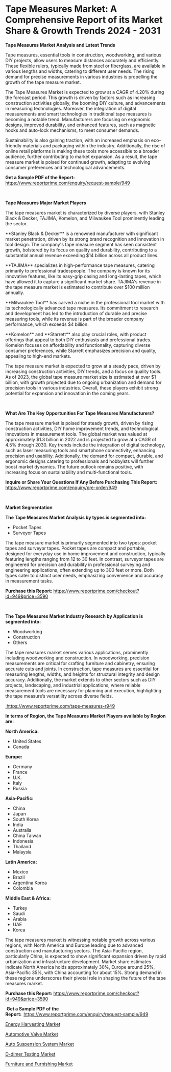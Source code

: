 <p><h1>Tape Measures Market: A Comprehensive Report of its Market Share & Growth Trends 2024 - 2031</h1></p><p><strong>Tape Measures Market Analysis and Latest Trends</strong></p>
<p><p>Tape measures, essential tools in construction, woodworking, and various DIY projects, allow users to measure distances accurately and efficiently. These flexible rulers, typically made from steel or fiberglass, are available in various lengths and widths, catering to different user needs. The rising demand for precise measurements in various industries is propelling the growth of the tape measure market.</p><p>The Tape Measures Market is expected to grow at a CAGR of 4.20% during the forecast period. This growth is driven by factors such as increasing construction activities globally, the booming DIY culture, and advancements in measuring technologies. Moreover, the integration of digital measurements and smart technologies in traditional tape measures is becoming a notable trend. Manufacturers are focusing on ergonomic designs, improved durability, and enhanced features, such as magnetic hooks and auto-lock mechanisms, to meet consumer demands.</p><p>Sustainability is also gaining traction, with an increased emphasis on eco-friendly materials and packaging within the industry. Additionally, the rise of online retail platforms is making these tools more accessible to a broader audience, further contributing to market expansion. As a result, the tape measure market is poised for continued growth, adapting to evolving consumer preferences and technological advancements.</p></p>
<p><strong>Get a Sample PDF of the Report:&nbsp;</strong> <a href="https://www.reportprime.com/enquiry/request-sample/949">https://www.reportprime.com/enquiry/request-sample/949</a></p>
<p>&nbsp;</p>
<p><strong>Tape Measures Major Market Players</strong></p>
<p><p>The tape measures market is characterized by diverse players, with Stanley Black & Decker, TAJIMA, Komelon, and Milwaukee Tool prominently leading the sector. </p><p>**Stanley Black & Decker** is a renowned manufacturer with significant market penetration, driven by its strong brand recognition and innovation in tool design. The company's tape measure segment has seen consistent growth, bolstered by its focus on quality and durability, contributing to a substantial annual revenue exceeding $14 billion across all product lines.</p><p>**TAJIMA** specializes in high-performance tape measures, catering primarily to professional tradespeople. The company is known for its innovative features, like its easy-grip casing and long-lasting tapes, which have allowed it to capture a significant market share. TAJIMA's revenue in the tape measure market is estimated to contribute over $100 million annually.</p><p>**Milwaukee Tool** has carved a niche in the professional tool market with its technologically advanced tape measures. Its commitment to research and development has led to the introduction of durable and precise measuring tools, while its revenue is part of the broader company performance, which exceeds $4 billion. </p><p>**Komelon** and **Starrett** also play crucial roles, with product offerings that appeal to both DIY enthusiasts and professional trades. Komelon focuses on affordability and functionality, capturing diverse consumer preferences, while Starrett emphasizes precision and quality, appealing to high-end markets.</p><p>The tape measure market is expected to grow at a steady pace, driven by increasing construction activities, DIY trends, and a focus on quality tools. As of 2023, the global tape measure market size is estimated at over $1 billion, with growth projected due to ongoing urbanization and demand for precision tools in various industries. Overall, these players exhibit strong potential for expansion and innovation in the coming years.</p></p>
<p>&nbsp;</p>
<p><strong>What Are The Key Opportunities For Tape Measures Manufacturers?</strong></p>
<p><p>The tape measure market is poised for steady growth, driven by rising construction activities, DIY home improvement trends, and technological innovations in measurement tools. The global market was valued at approximately $1.3 billion in 2022 and is projected to grow at a CAGR of 4.5% through 2030. Key trends include the integration of digital technology, such as laser measuring tools and smartphone connectivity, enhancing precision and usability. Additionally, the demand for compact, durable, and ergonomic designs catering to professionals and hobbyists will further boost market dynamics. The future outlook remains positive, with increasing focus on sustainability and multi-functional tools.</p></p>
<p><strong>Inquire or Share Your Questions If Any Before Purchasing This Report:</strong> <a href="https://www.reportprime.com/enquiry/pre-order/949">https://www.reportprime.com/enquiry/pre-order/949</a></p>
<p>&nbsp;</p>
<p><strong>Market Segmentation</strong></p>
<p><strong>The Tape Measures Market Analysis by types is segmented into:</strong></p>
<p><ul><li>Pocket Tapes</li><li>Surveyor Tapes</li></ul></p>
<p><p>The tape measure market is primarily segmented into two types: pocket tapes and surveyor tapes. Pocket tapes are compact and portable, designed for everyday use in home improvement and construction, typically featuring lengths ranging from 12 to 30 feet. In contrast, surveyor tapes are engineered for precision and durability in professional surveying and engineering applications, often extending up to 300 feet or more. Both types cater to distinct user needs, emphasizing convenience and accuracy in measurement tasks.</p></p>
<p><strong>Purchase this Report:&nbsp;</strong><a href="https://www.reportprime.com/checkout?id=949&price=3590">https://www.reportprime.com/checkout?id=949&price=3590</a></p>
<p>&nbsp;</p>
<p><strong>The Tape Measures Market Industry Research by Application is segmented into:</strong></p>
<p><ul><li>Woodworking</li><li>Construction</li><li>Others</li></ul></p>
<p><p>The tape measures market serves various applications, prominently including woodworking and construction. In woodworking, precision measurements are critical for crafting furniture and cabinetry, ensuring accurate cuts and joints. In construction, tape measures are essential for measuring lengths, widths, and heights for structural integrity and design accuracy. Additionally, the market extends to other sectors such as DIY projects, landscaping, and industrial applications, where reliable measurement tools are necessary for planning and execution, highlighting the tape measure’s versatility across diverse fields.</p></p>
<p><a href="https://www.reportprime.com/tape-measures-r949">&nbsp;https://www.reportprime.com/tape-measures-r949</a></p>
<p><strong>In terms of Region, the Tape Measures Market Players available by Region are:</strong></p>
<p>
    <p> <strong> North America: </strong>
        <ul>
            <li>United States</li>
            <li>Canada</li>
        </ul>
        </p> 
    <p> <strong> Europe: </strong>
        <ul>
            <li>Germany</li>
            <li>France</li>
            <li>U.K.</li>
            <li>Italy</li>
            <li>Russia</li>
        </ul>
        </p> 
    <p> <strong> Asia-Pacific: </strong>
        <ul>
            <li>China</li>
            <li>Japan</li>
            <li>South Korea</li>
            <li>India</li>
            <li>Australia</li>
            <li>China Taiwan</li>
            <li>Indonesia</li>
            <li>Thailand</li>
            <li>Malaysia</li>
        </ul>
        </p> 
    <p> <strong> Latin America: </strong>
        <ul>
            <li>Mexico</li>
            <li>Brazil</li>
            <li>Argentina Korea</li>
            <li>Colombia</li>
        </ul>
        </p> 
    <p> <strong> Middle East & Africa: </strong>
        <ul>
            <li>Turkey</li>
            <li>Saudi</li>
            <li>Arabia</li>
            <li>UAE</li>
            <li>Korea</li>
        </ul>
    </p>
    </p>
<p><p>The tape measures market is witnessing notable growth across various regions, with North America and Europe leading due to advanced construction and manufacturing sectors. The Asia-Pacific region, particularly China, is expected to show significant expansion driven by rapid urbanization and infrastructure development. Market share estimates indicate North America holds approximately 30%, Europe around 25%, Asia-Pacific 35%, with China accounting for about 15%. Strong demand in these regions underscores their pivotal role in shaping the future of the tape measures market.</p></p>
<p><strong>Purchase this Report: </strong><a href="https://www.reportprime.com/checkout?id=949&price=3590">https://www.reportprime.com/checkout?id=949&price=3590</a></p>
<p>&nbsp;<strong>Get a Sample PDF of the Report:&nbsp;&nbsp;</strong><a href="https://www.reportprime.com/enquiry/request-sample/949">https://www.reportprime.com/enquiry/request-sample/949</a></p>
<p><strong></strong></p>
<p><p><a href="https://medium.com/@philipwolf32/energy-harvesting-market-industry-landscape-growth-trajectories-and-global-markets-4d2c20f919d6">Energy Harvesting Market</a></p><p><a href="https://www.linkedin.com/pulse/charting-future-comprehensive-analysis-global-automotive-myvbe?trackingId=XfPUjjEWRoePsUuv7Z0QAw%3D%3D">Automotive Valve Market</a></p><p><a href="https://www.linkedin.com/pulse/navigating-auto-suspension-system-market-expert-analysis-xazue?trackingId=QT1YJ1hLS5K6DbeVROBAlg%3D%3D">Auto Suspension System Market</a></p><p><a href="https://issuu.com/reportprime-2/docs/d-dimer-testing-market-size-2030.pp_c38a3482c7aa69">D-dimer Testing Market</a></p><p><a href="https://github.com/FassouRP/Market-Research-Report-List-6/blob/main/furniture-and-furnishing-market.md">Furniture and Furnishing Market</a></p></p>